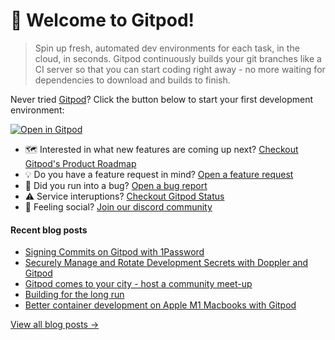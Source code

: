 # 👋 Welcome to Gitpod!

> Spin up fresh, automated dev environments for each task, in the cloud, in seconds. Gitpod continuously builds your git branches like a CI server so that you can start coding right away - no more waiting for dependencies to download and builds to finish.

Never tried [Gitpod](https://www.gitpod.io/)? Click the button below to start your first development environment:

[![Open in Gitpod](https://gitpod.io/button/open-in-gitpod.svg)](https://gitpod.new)

* 🗺️ Interested in what new features are coming up next? [Checkout Gitpod's Product Roadmap](https://github.com/orgs/gitpod-io/projects/27)
* 💡 Do you have a feature request in mind? [Open a feature request](https://github.com/gitpod-io/gitpod/issues/new?assignees=&labels=&template=feature_request.md&title=)
* 🐛 Did you run into a bug? [Open a bug report](https://github.com/gitpod-io/gitpod/issues/new?assignees=&labels=bug&template=bug_report.yml)
* ⚠️ Service interuptions? [Checkout Gitpod Status](https://gitpodstatus.com/)
* 🦩 Feeling social? [Join our discord community](https://www.gitpod.io/chat)

#### Recent blog posts

<!--START_SECTION:feed-->
* [Signing Commits on Gitpod with 1Password](https://www.gitpod.io/blog/signing-git-commits-on-gitpod-with-1-password)
* [Securely Manage and Rotate Development Secrets with Doppler and Gitpod](https://www.gitpod.io/blog/securely-manage-development-secrets-with-doppler-and-gitpod)
* [Gitpod comes to your city - host a community meet-up](https://www.gitpod.io/blog/gitpod-comes-to-your-city-host-a-community-meet-up-with-gitpod)
* [Building for the long run](https://www.gitpod.io/blog/building-for-the-long-run)
* [Better container development on Apple M1 Macbooks with Gitpod](https://www.gitpod.io/blog/better-container-development-on-apple-m1-macbooks-with-gitpod)
<!--END_SECTION:feed-->

[View all blog posts &rarr;](https://www.gitpod.io/blog)
